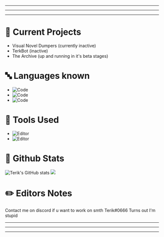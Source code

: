 ------------

------------

------------
# 📁 Current Projects
* Visual Novel Dumpers (currently inactive)
* TerkBot (inactive)
* The Archive (up and running in it's beta stages)

# 🔤 Languages known

* ![Code](https://img.shields.io/badge/Code-Java-informational?style=flat&logo=java&logoColor=white&color=550fdb)  
* ![Code](https://img.shields.io/badge/Code-Javascript-informational?style=flat&logo=javascript&logoColor=white&color=550fdb) 
* ![Code](https://img.shields.io/badge/Code-Python-informational?style=flat&logo=python&logoColor=white&color=550fdb)


# 🧰 Tools Used

* ![Editor](https://img.shields.io/badge/Editor-IntelliJ-informational?style=flat&logo=intellij-idea&logoColor=white&color=550fdb) 
* ![Editor](https://img.shields.io/badge/Editor-VSCode-informational?style=flat&logo=visual-studio-code&logoColor=white&color=550fdb) 

# 🥇 Github Stats
![Terik's GitHub stats](https://github-readme-stats.vercel.app/api?username=TerikKek&show_icons=true&theme=shades-of-purple)
  <img src="https://github-profile-trophy.vercel.app/?username=TerikKek&theme=nord&margin-w=15&margin-h=15&column=7" />



# ✏️ Editors Notes
Contact me on discord if u want to work on smth Terik#0666
Turns out I'm stupid

------------


------------


------------
